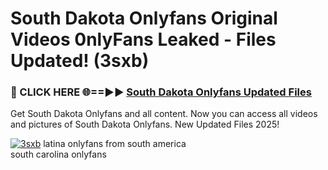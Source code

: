 # South Dakota Onlyfans Original Videos 0nlyFans Leaked - Files Updated! (3sxb)

<h3>🔴 CLICK HERE 🌐==►► <a href="https://tinyurl.com/2wckxsce" rel="nofollow">South Dakota Onlyfans Updated Files</a></h3>

Get South Dakota Onlyfans and all content. Now you can access all videos and pictures of South Dakota Onlyfans. New Updated Files 2025!

[![3sxb](https://i.imgur.com/AFduVYN.gif)](https://tinyurl.com/2wckxsce)
latina onlyfans from south america<br>
south carolina onlyfans